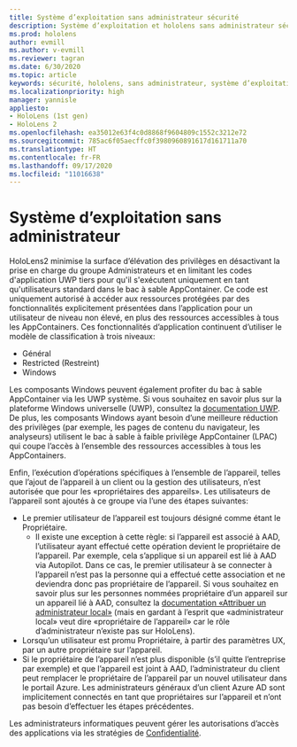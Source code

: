 ```yaml
---
title: Système d’exploitation sans administrateur sécurité
description: Système d’exploitation et hololens sans administrateur sécurité
ms.prod: hololens
author: evmill
ms.author: v-evmill
ms.reviewer: tagran
ms.date: 6/30/2020
ms.topic: article
keywords: sécurité, hololens, sans administrateur, système d’exploitation, système d’exploitation sans administrateur, système d’exploitation avec administrateur, hololens 2, sécurité hololens2,
ms.localizationpriority: high
manager: yannisle
appliesto:
- HoloLens (1st gen)
- HoloLens 2
ms.openlocfilehash: ea35012e63f4c0d8868f9604809c1552c3212e72
ms.sourcegitcommit: 785ac6f05aecffc0f3980960891617d161711a70
ms.translationtype: HT
ms.contentlocale: fr-FR
ms.lasthandoff: 09/17/2020
ms.locfileid: "11016638"
---
```

# Système d’exploitation sans administrateur

HoloLens2 minimise la surface d’élévation des privilèges en désactivant la prise en charge du groupe Administrateurs et en limitant les codes d'application UWP tiers pour qu'il s'exécutent uniquement en tant qu'utilisateurs standard dans le bac à sable AppContainer. Ce code est uniquement autorisé à accéder aux ressources protégées par des fonctionnalités explicitement présentées dans l’application pour un utilisateur de niveau non élevé, en plus des ressources accessibles à tous les AppContainers.
Ces fonctionnalités d’application continuent d’utiliser le modèle de classification à trois niveaux:
  * Général
  * Restricted (Restreint)
  * Windows

Les composants Windows peuvent également profiter du bac à sable AppContainer via les UWP système. Si vous souhaitez en savoir plus sur la plateforme Windows universelle (UWP), consultez la [documentation UWP](https://docs.microsoft.com/windows/uwp/). De plus, les composants Windows ayant besoin d’une meilleure réduction des privilèges (par exemple, les pages de contenu du navigateur, les analyseurs) utilisent le bac à sable à faible privilège AppContainer (LPAC) qui coupe l’accès à l’ensemble des ressources accessibles à tous les AppContainers.

Enfin, l’exécution d’opérations spécifiques à l’ensemble de l’appareil, telles que l’ajout de l’appareil à un client ou la gestion des utilisateurs, n’est autorisée que pour les «propriétaires des appareils». Les utilisateurs de l’appareil sont ajoutés à ce groupe via l’une des étapes suivantes:
  * Le premier utilisateur de l’appareil est toujours désigné comme étant le Propriétaire. 
    * Il existe une exception à cette règle: si l’appareil est associé à AAD, l’utilisateur ayant effectué cette opération devient le propriétaire de l’appareil. Par exemple, cela s’applique si un appareil est lié à AAD via Autopilot. Dans ce cas, le premier utilisateur à se connecter à l’appareil n’est pas la personne qui a effectué cette association et ne deviendra donc pas propriétaire de l’appareil. Si vous souhaitez en savoir plus sur les personnes nommées propriétaire d’un appareil sur un appareil lié à AAD, consultez la [documentation «Attribuer un administrateur local»](https://docs.microsoft.com/azure/active-directory/devices/assign-local-admin) (mais en gardant à l’esprit que «administrateur local» veut dire «propriétaire de l’appareil» car le rôle d’administrateur n’existe pas sur HoloLens).
  * Lorsqu’un utilisateur est promu Propriétaire, à partir des paramètres UX, par un autre propriétaire sur l’appareil.
  * Si le propriétaire de l’appareil n’est plus disponible (s’il quitte l’entreprise par exemple) et que l’appareil est joint à AAD, l’administrateur du client peut remplacer le propriétaire de l’appareil par un nouvel utilisateur dans le portail Azure.
Les administrateurs généraux d’un client Azure AD sont implicitement connectés en tant que propriétaires sur l’appareil et n’ont pas besoin d’effectuer les étapes précédentes. 

Les administrateurs informatiques peuvent gérer les autorisations d’accès des applications via les stratégies de [Confidentialité](https://docs.microsoft.com/windows/client-management/mdm/policy-csp-privacy). 
